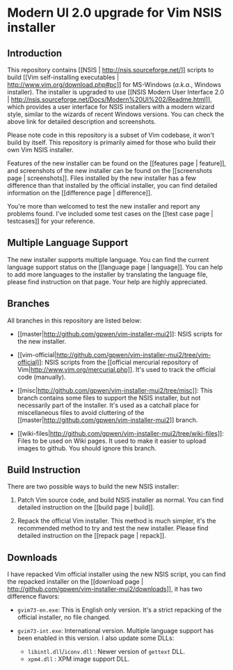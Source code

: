 # Modern UI 2.0 upgrade for Vim NSIS installer

## Introduction

This repository contains [[NSIS | http://nsis.sourceforge.net/]] scripts to
build [[Vim self-installing executables | http://www.vim.org/download.php#pc]]
for MS-Windows (*a.k.a.*, Windows installer).  The installer is upgraded to
use [[NSIS Modern User Interface 2.0 |
http://nsis.sourceforge.net/Docs/Modern%20UI%202/Readme.html]], which provides
a user interface for NSIS installers with a modern wizard style, similar to
the wizards of recent Windows versions.  You can check the above link for
detailed description and screenshots.

Please note code in this repository is a subset of Vim codebase, it won't
build by itself.  This repository is primarily aimed for those who build their
own Vim NSIS installer.

Features of the new installer can be found on the [[features page | feature]],
and screenshots of the new installer can be found on the [[screenshots page |
screenshots]].  Files installed by the new installer has a few difference than
that installed by the official installer, you can find detailed information on
the [[difference page | difference]].

You're more than welcomed to test the new installer and report any problems
found.  I've included some test cases on the [[test case page | testcases]]
for your reference.

## Multiple Language Support

The new installer supports multiple language.  You can find the current
language support status on the [[language page | language]].  You can help to
add more languages to the installer by translating the language file, please
find instruction on that page.  Your help are highly appreciated.

## Branches

All branches in this repository are listed below:

* [[master|http://github.com/gpwen/vim-installer-mui2]]:
  NSIS scripts for the new installer.

* [[vim-official|http://github.com/gpwen/vim-installer-mui2/tree/vim-official]]:
  NSIS scripts from the [[official mercurial repository of
  Vim|http://www.vim.org/mercurial.php]].  It's used to track the official
  code (manually).

* [[misc|http://github.com/gpwen/vim-installer-mui2/tree/misc]]:
  This branch contains some files to support the NSIS installer, but not
  necessarily part of the installer.  It's used as a catchall place for
  miscellaneous files to avoid cluttering of the
  [[master|http://github.com/gpwen/vim-installer-mui2]] branch.

* [[wiki-files|http://github.com/gpwen/vim-installer-mui2/tree/wiki-files]]:
  Files to be used on Wiki pages.  It used to make it easier to upload images
  to github.  You should ignore this branch.

## Build Instruction

There are two possible ways to build the new NSIS installer:

1.  Patch Vim source code, and build NSIS installer as normal.  You can find
    detailed instruction on the [[build page | build]].

2.  Repack the official Vim installer.  This method is much simpler, it's the
    recommended method to try and test the new installer.  Please find
    detailed instruction on the [[repack page | repack]].

## Downloads

I have repacked Vim official installer using the new NSIS script, you can find
the repacked installer on the [[download page |
http://github.com/gpwen/vim-installer-mui2/downloads]], it has two difference
flavors:

* `gvim73-en.exe`: This is English only version.  It's a strict repacking of
  the official installer, no file changed.

* `gvim73-int.exe`: International version.  Multiple language support has been
  enabled in this version.  I also update some DLLs:
  * `libintl.dll`/`iconv.dll` : Newer version of `gettext` DLL.
  * `xpm4.dll` : XPM image support DLL.
